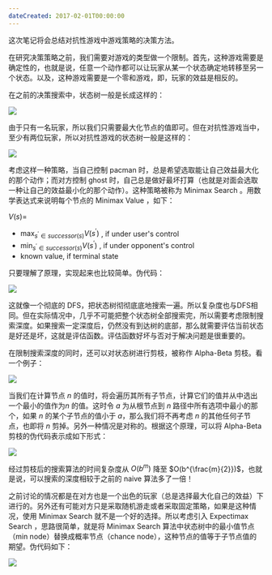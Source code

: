 ```yaml
---
dateCreated: 2017-02-01T00:00:00
---
```

这次笔记将会总结对抗性游戏中游戏策略的决策方法。

在研究决策策略之前，我们需要对游戏的类型做一个限制。首先，这种游戏需要是确定性的，也就是说，任意一个动作都可以让玩家从某一个状态确定地转移至另一个状态。以及，这种游戏需要是一个零和游戏，即，玩家的效益是相反的。

在之前的决策搜索中，状态树一般是长成这样的：

![](https://i.imgur.com/DtTjhHL.png)

由于只有一名玩家，所以我们只需要最大化节点的值即可。但在对抗性游戏当中，至少有两位玩家，所以对抗性游戏的状态树一般是这样的：

![](https://i.imgur.com/HdBAE5Z.png)

考虑这样一种策略，当自己控制 pacman 时，总是希望选取能让自己效益最大化的那个动作；而对方控制 ghost 时，自己总是做好最坏打算（也就是对面会选取一种让自己的效益最小化的那个动作）。这种策略被称为 Minimax Search 。用数学表达式来说明每个节点的 Minimax Value ，如下：

$V(s)=$
- $\max_{s^{\prime}\in successor(s)}V(s^{\prime})$ , if under user's control
- $\min_{s^{\prime}\in successor(s)}V(s^{\prime})$ , if under opponent's control
- known value, if terminal state

只要理解了原理，实现起来也比较简单。伪代码：

![](https://i.imgur.com/8lM8R4h.png)

这就像一个彻底的 DFS，把状态树彻彻底底地搜索一遍。所以复杂度也与DFS相同。但在实际情况中，几乎不可能把整个状态树全部搜索完，所以需要考虑限制搜索深度。如果搜索一定深度后，仍然没有到达树的底部，那么就需要评估当前状态是好还是坏，这就是评估函数。评估函数好坏与否对于解决问题是很重要的。

在限制搜索深度的同时，还可以对状态树进行剪枝，被称作 Alpha-Beta 剪枝。看一个例子：

![](https://i.imgur.com/cMxICyP.png)

当我们在计算节点 $n$ 的值时，将会遍历其所有子节点，计算它们的值并从中选出一个最小的值作为$n$ 的值。这时令 $a$ 为从根节点到 $n$ 路径中所有选项中最小的那个，如果 $n$ 的某个子节点的值小于 $a$，那么我们将不再考虑 $n$ 的其他任何子节点，也即将 $n$ 剪掉。另外一种情况是对称的。根据这个原理，可以将 Alpha-Beta 剪枝的伪代码表示成如下形式：

![](https://i.imgur.com/W5HUrkd.png)

经过剪枝后的搜索算法的时间复杂度从 $O(b^{m})$ 降至 $O(b^{\frac{m}{2}})$，也就是说，可以搜索的深度相较于之前的 naive 算法多了一倍！

之前讨论的情况都是在对方也是一个出色的玩家（总是选择最大化自己的效益）下进行的。另外还有可能对方只是采取随机游走或者采取固定策略，如果是这种情况，使用 Minimax Search 就不是一个好的选择。所以考虑引入 Expectimax Search ，思路很简单，就是将 Minimax Search 算法中状态树中的最小值节点（min node）替换成概率节点（chance node），这种节点的值等于子节点值的期望。伪代码如下：

![](https://i.imgur.com/7bhFU2s.png)